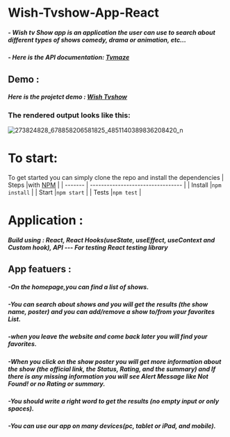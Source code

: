# Wish-Tvshow-App-React  

##### - Wish tv Show app is an application the user can use to search about different types of shows comedy, drama or animation, etc...
##### - Here is the API documentation: [Tvmaze](https://www.tvmaze.com/api)


## Demo :   
    
##### Here is the projetct demo :   [Wish Tvshow](https://wish-tvshow-app-react.netlify.app/)


### The rendered output looks like this:

![273824828_678858206581825_4851140389836208420_n](https://user-images.githubusercontent.com/67834807/156249916-ff80fa2d-f172-411a-aac1-4bab2cff317c.jpg)
  
# To start:
To get started you can simply clone the repo and install the dependencies
| Steps   |with [NPM](https://www.npmjs.com/) |
| ------- | --------------------------------- | 
| Install |`npm install`                      |
| Start   |`npm start`                        |
| Tests   |`npm test`                         |



# Application :
##### Build using : React, React Hooks(useState, useEffect, useContext and Custom hook), API  ---  For testing React testing library
    

## App featuers :
##### -On the homepage,you can find a list of shows.
##### -You can search about shows and you will get the results (the show name, poster) and you can add/remove a show to/from your favorites List.
##### -when you leave the website and come back later you will find your favorites.
##### -When you click on the show poster you will get more information about the show (the official link, the Status, Rating, and the summary) and If there is any missing information you will see Alert Message like Not Found! or no Rating or summary.
##### -You should write a right word to get the results (no empty input or only spaces).
##### -You can use our app on many devices(pc, tablet or iPad, and mobile).


